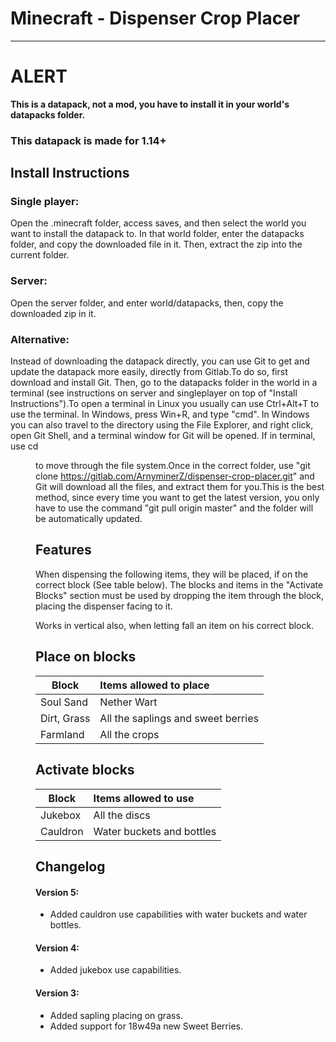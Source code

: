 # Minecraft - Dispenser Crop Placer
****
# ALERT
**This is a datapack, not a mod, you have to install it in your world's datapacks folder.**
### This datapack is made for 1.14+

## Install Instructions
### Single player:
Open the .minecraft folder, access saves, and then select the world you want to install the datapack to. In that world folder, enter the datapacks folder, and copy the downloaded file in it. Then, extract the zip into the current folder.
### Server:
Open the server folder, and enter world/datapacks, then, copy the downloaded zip in it.
### Alternative:
Instead of downloading the datapack directly, you can use Git to get and update the datapack more easily, directly from Gitlab.To do so, first download and install Git. Then, go to the datapacks folder in the world in a terminal (see instructions on server and singleplayer on top of "Install Instructions").To open a terminal in Linux you usually can use Ctrl+Alt+T to use the terminal. In Windows, press Win+R, and type "cmd". In Windows you can also travel to the directory using the File Explorer, and right click, open Git Shell, and a terminal window for Git will be opened. If in terminal, use cd <dir> to move through the file system.Once in the correct folder, use "git clone https://gitlab.com/ArnyminerZ/dispenser-crop-placer.git" and Git will download all the files, and extract them for you.This is the best method, since every time you want to get the latest version, you only have to use the command "git pull origin master" and the folder will be automatically updated.

## Features
When dispensing the following items, they will be placed, if on the correct block (See table below).
The blocks and items in the "Activate Blocks" section must be used by dropping the item through the block, placing the dispenser facing to it.

Works in vertical also, when letting fall an item on his correct block.

## Place on blocks
| Block        | Items allowed to place             |
| -------------|:---------------------------------- |
| Soul Sand    | Nether Wart                        |
| Dirt, Grass  | All the saplings and sweet berries |
| Farmland     | All the crops                      |

## Activate blocks
| Block    | Items allowed to use      |
| ---------|:------------------------- |
| Jukebox  | All the discs             |
| Cauldron | Water buckets and bottles |

## Changelog
#### Version 5:
- Added cauldron use capabilities with water buckets and water bottles.
#### Version 4:
- Added jukebox use capabilities.
#### Version 3:
- Added sapling placing on grass.
- Added support for 18w49a new Sweet Berries.